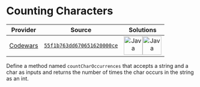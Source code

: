 [_metadata_:generated]: - "true"

# Counting Characters

<!-- INFO TABLE BEGIN -->

| Provider                                        | Source                                                                               | Solutions                                                                                                                                                                                                                                                                                    |
| :---------------------------------------------: | :----------------------------------------------------------------------------------: | :------------------------------------------------------------------------------------------------------------------------------------------------------------------------------------------------------------------------------------------------------------------------------------------: |
| [Codewars](../../../docs/providers/Codewars.md) | [`55f1b763dd670651620000ce`](https://www.codewars.com/kata/55f1b763dd670651620000ce) | [<img src="https://res.cloudinary.com/rascaltwo/image/upload/v1631924076/java_un8ru7.svg" alt="Java" title="Java" width="50" />](interface.java)[<img src="https://res.cloudinary.com/rascaltwo/image/upload/v1631924076/java_un8ru7.svg" alt="Java" title="Java" width="50" />](class.java) |

<!-- INFO TABLE END -->

Define a method named `countCharOccurrences` that accepts a string and a char as inputs and returns the number of times the char occurs in the string as an int.

